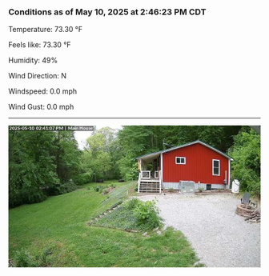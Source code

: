 ### Conditions as of May 10, 2025 at 2:46:23 PM CDT 

Temperature: 73.30 &deg;F

Feels like: 73.30 &deg;F

Humidity: 49%

Wind Direction: N

Windspeed: 0.0 mph

Wind Gust: 0.0 mph

---

<img src="./images/latest.jpeg"/>


